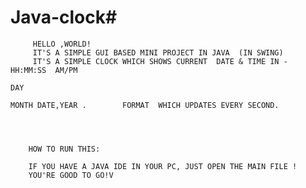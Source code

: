 # Java-clock#
         HELLO ,WORLD!
         IT'S A SIMPLE GUI BASED MINI PROJECT IN JAVA  (IN SWING)
         IT'S A SIMPLE CLOCK WHICH SHOWS CURRENT  DATE & TIME IN -        HH:MM:SS  AM/PM
                                                                                DAY
                                                                            MONTH DATE,YEAR .        FORMAT  WHICH UPDATES EVERY SECOND. 
                                                                          
              
              
              
        HOW TO RUN THIS:
         
        IF YOU HAVE A JAVA IDE IN YOUR PC, JUST OPEN THE MAIN FILE ! 
        YOU'RE GOOD TO GO!V
